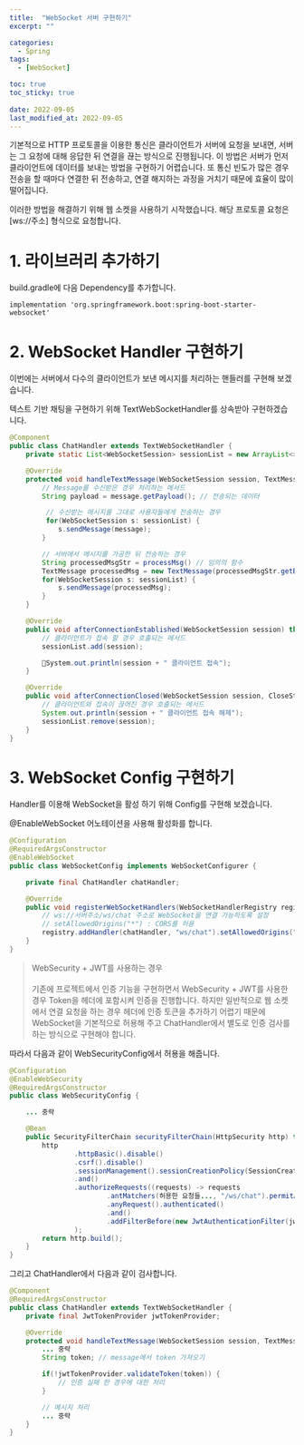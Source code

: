 ```yaml
---
title:  "WebSocket 서버 구현하기" 
excerpt: ""

categories:
  - Spring
tags:
  - [WebSocket]

toc: true
toc_sticky: true
 
date: 2022-09-05
last_modified_at: 2022-09-05
---
```


기본적으로 HTTP 프로토콜을 이용한 통신은 클라이언트가 서버에 요청을 보내면, 서버는 그 요청에 대해 응답한 뒤 연결을 끊는 방식으로 진행됩니다. 이 방법은 서버가 먼저 클라이언트에 데이터를 보내는 방법을 구현하기 어렵습니다. 또 통신 빈도가 많은 경우 전송을 할 때마다 연결한 뒤 전송하고, 연결 해지하는 과정을 거치기 때문에 효율이 많이 떨어집니다.

이러한 방법을 해결하기 위해 웹 소켓을 사용하기 시작했습니다. 해당 프로토콜 요청은 [ws://주소] 형식으로 요청합니다.

# 1. 라이브러리 추가하기

build.gradle에 다음 Dependency를 추가합니다.

```properties
implementation 'org.springframework.boot:spring-boot-starter-websocket'
```

# 2. WebSocket Handler 구현하기

이번에는 서버에서 다수의 클라이언트가 보낸 메시지를 처리하는 핸들러를 구현해 보겠습니다.

텍스트 기반 채팅을 구현하기 위해 TextWebSocketHandler를 상속받아 구현하겠습니다.

```java
@Component
public class ChatHandler extends TextWebSocketHandler {
    private static List<WebSocketSession> sessionList = new ArrayList<>();

    @Override
    protected void handleTextMessage(WebSocketSession session, TextMessage message) throws Exception {
        // Message를 수신받은 경우 처리하는 메서드
        String payload = message.getPayload(); // 전송되는 데이터

         // 수신받는 메시지를 그대로 사용자들에게 전송하는 경우
         for(WebSocketSession s: sessionList) {
            s.sendMessage(message);
        }

        // 서버에서 메시지를 가공한 뒤 전송하는 경우
        String processedMsgStr = processMsg() // 임의의 함수
        TextMessage processedMsg = new TextMessage(processedMsgStr.getBytes());
        for(WebSocketSession s: sessionList) {
            s.sendMessage(processedMsg);
        }
    }

    @Override
    public void afterConnectionEstablished(WebSocketSession session) throws Exception {
        // 클라이언트가 접속 할 경우 호출되는 메서드
        sessionList.add(session);

        System.out.println(session + " 클라이언트 접속");
    }

    @Override
    public void afterConnectionClosed(WebSocketSession session, CloseStatus status) throws Exception {
        // 클라이언트와 접속이 끊어진 경우 호출되는 메서드
        System.out.println(session + " 클라이언트 접속 해제");
        sessionList.remove(session);
    }
}
```

# 3. WebSocket Config 구현하기

Handler를 이용해 WebSocket을 활성 하기 위해 Config를 구현해 보겠습니다.

@EnableWebSocket 어노테이션을 사용해 활성화를 합니다.

```java
@Configuration
@RequiredArgsConstructor
@EnableWebSocket
public class WebSocketConfig implements WebSocketConfigurer {

    private final ChatHandler chatHandler;

    @Override
    public void registerWebSocketHandlers(WebSocketHandlerRegistry registry) {
        // ws://서버주소/ws/chat 주소로 WebSocket을 연결 가능하도록 설정
        // setAllowedOrigins("*") : CORS를 허용
        registry.addHandler(chatHandler, "ws/chat").setAllowedOrigins("*");
    }
}
```


> WebSecurity + JWT를 사용하는 경우 <br/><br/>
기존에 프로젝트에서 인증 기능을 구현하면서 WebSecurity + JWT를 사용한 경우 Token을 헤더에 포함시켜 인증을 진행합니다. 하지만 일반적으로 웹 소켓에서 연결 요청을 하는 경우 헤더에 인증 토큰을 추가하기 어렵기 때문에 WebSocket을 기본적으로 허용해 주고 ChatHandler에서 별도로 인증 검사를 하는 방식으로 구현해야 합니다.

따라서 다음과 같이 WebSecurityConfig에서 허용을 해줍니다.

```java
@Configuration
@EnableWebSecurity
@RequiredArgsConstructor
public class WebSecurityConfig {

    ... 중략

    @Bean
    public SecurityFilterChain securityFilterChain(HttpSecurity http) throws Exception {
        http
                .httpBasic().disable()
                .csrf().disable()
                .sessionManagement().sessionCreationPolicy(SessionCreationPolicy.STATELESS)
                .and()
                .authorizeRequests((requests) -> requests
                        .antMatchers(허용한 요청들..., "/ws/chat").permitAll()
                        .anyRequest().authenticated()
                        .and()
                        .addFilterBefore(new JwtAuthenticationFilter(jwtTokenProvider), UsernamePasswordAuthenticationFilter.class)
                );
        return http.build();
    }
}
```
그리고 ChatHandler에서 다음과 같이 검사합니다.

```java
@Component
@RequiredArgsConstructor
public class ChatHandler extends TextWebSocketHandler {
    private final JwtTokenProvider jwtTokenProvider;

    @Override
    protected void handleTextMessage(WebSocketSession session, TextMessage message) throws Exception {
        ... 중략
        String token; // message에서 token 가져오기

        if(!jwtTokenProvider.validateToken(token)) {
            // 인증 실패 한 경우에 대한 처리
        }

        // 메시지 처리
        ... 중략
    }
}
```